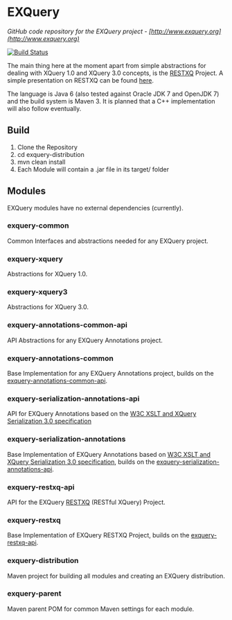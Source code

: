 # EXQuery

*GitHub code repository for the EXQuery project - [http://www.exquery.org](http://www.exquery.org)*

[![Build Status](https://secure.travis-ci.org/exquery/exquery.png)](http://travis-ci.org/exquery/exquery)

The main thing here at the moment apart from simple abstractions for dealing with XQuery 1.0 and XQuery 3.0 concepts, is the [RESTXQ](http://www.adamretter.org.uk/papers/restful-xquery_january-2012.pdf) Project.
A simple presentation on RESTXQ can be found [here](http://www.adamretter.org.uk/presentations/restxq_mugl_20120308.pdf).

The language is Java 6 (also tested against Oracle JDK 7 and OpenJDK 7) and the build system is Maven 3.
It is planned that a C++ implementation will also follow eventually.

## Build
1. Clone the Repository
2. cd exquery-distribution
3. mvn clean install
4. Each Module will contain a .jar file in its target/ folder

## Modules
EXQuery modules have no external dependencies (currently).

### exquery-common
Common Interfaces and abstractions needed for any EXQuery project.

### exquery-xquery
Abstractions for XQuery 1.0.

### exquery-xquery3
Abstractions for XQuery 3.0.

### exquery-annotations-common-api
API Abstractions for any EXQuery Annotations project.

### exquery-annotations-common
Base Implementation for any EXQuery Annotations project, builds on the [exquery-annotations-common-api](#exquery-annotations-common-api).

### exquery-serialization-annotations-api
API for EXQuery Annotations based on the [W3C XSLT and XQuery Serialization 3.0 specification](http://www.w3.org/TR/xslt-xquery-serialization-30/)

### exquery-serialization-annotations
Base Implementation of EXQuery Annotations based on [W3C XSLT and XQuery Serialization 3.0 specification](http://www.w3.org/TR/xslt-xquery-serialization-30/), builds on the [exquery-serialization-annotations-api](#exquery-serialization-annotations-api).

### exquery-restxq-api
API for the EXQuery [RESTXQ](http://www.adamretter.org.uk/papers/restful-xquery_january-2012.pdf) (RESTful XQuery) Project.

### exquery-restxq	
Base Implementation of EXQuery RESTXQ Project, builds on the [exquery-restxq-api](#exquery-restxq-api).

### exquery-distribution
Maven project for building all modules and creating an EXQuery distribution.

### exquery-parent
Maven parent POM for common Maven settings for each module.
